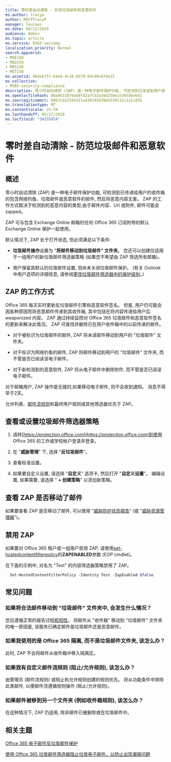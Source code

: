```yaml
---
title: 零时差自动清除 - 防范垃圾邮件和恶意软件
ms.author: tracyp
author: MSFTTracyP
manager: laurawi
ms.date: 04/11/2019
audience: Admin
ms.topic: article
ms.service: O365-seccomp
localization_priority: Normal
search.appverid:
- MOE150
- MED150
- MBS150
- MET150
ms.assetid: 96deb75f-64e8-4c10-b570-84c99c674e15
ms.collection:
- M365-security-compliance
description: 零小时自动清除 (ZAP) 是一种电子邮件保护功能, 可检测到已发送到用户收件箱的垃圾邮件或恶意软件的邮件, 然后将恶意内容无害。 ZAP 的工作方式取决于检测到的恶意内容的类型。
ms.openlocfilehash: 80a6631079a68fd2a7fa3ac6d256e1e36556e642
ms.sourcegitcommit: 9d67cb52544321a430343d39eb336112c1a11d35
ms.translationtype: MT
ms.contentlocale: zh-CN
ms.lasthandoff: 05/17/2019
ms.locfileid: "34155954"
---
```

# <a name="zero-hour-auto-purge---protection-against-spam-and-malware"></a>零时差自动清除 - 防范垃圾邮件和恶意软件

## <a name="overview"></a>概述

零小时自动清除 (ZAP) 是一种电子邮件保护功能, 可检测到已传递给用户的收件箱的包含网络钓鱼、垃圾邮件或恶意软件的邮件, 然后将恶意内容无害。 ZAP 的工作方式取决于检测到的恶意内容的类型;由于邮件内容、Url 或附件, 邮件可能会 zapped。
  
ZAP 可与包含 Exchange Online 邮箱的任何 Office 365 订阅附带的默认 Exchange Online 保护一起使用。

默认情况下, ZAP 处于打开状态, 但必须满足以下条件:
  
- **垃圾邮件操作**设置为 "**将邮件移动到垃圾邮件" 文件夹**。 您还可以创建仅适用于一组用户的新垃圾邮件筛选器策略 (如果您不希望由 ZAP 筛选所有邮箱)。

- 用户保留其默认的垃圾邮件设置, 但尚未关闭垃圾邮件保护。 (有关 Outlook 中用户选项的详细信息, 请参阅[更改垃圾邮件筛选器中的保护级别](https://support.office.com/article/change-the-level-of-protection-in-the-junk-email-filter-e89c12d8-9d61-4320-8c57-d982c8d52f6b)。) 
  
## <a name="how-zap-works"></a>ZAP 的工作方式

Office 365 每天实时更新反垃圾邮件引擎和恶意软件签名。 但是, 用户仍可能会因各种原因而将恶意邮件传递到其收件箱, 其中包括在将内容传递给用户后 weaponized 内容。 ZAP 通过持续监控对 Office 365 垃圾邮件和恶意软件签名的更新来解决此情况。 ZAP 可查找并删除已在用户收件箱中的以前传递的邮件。

- 对于被标识为垃圾邮件的邮件, ZAP 将未读邮件移动到用户的 "垃圾邮件" 文件夹。

- 对于标识为网络钓鱼的邮件, ZAP 将邮件移动到用户的 "垃圾邮件" 文件夹, 而不管是否已阅读该电子邮件。

- 对于新检测到的恶意软件, ZAP 将从电子邮件中删除附件, 而不管是否已阅读电子邮件。
  
对于邮箱用户, ZAP 操作是无缝的;如果移动电子邮件, 则不会收到通知。 消息不得早于2天。
  
允许列表、[邮件流规则](https://go.microsoft.com/fwlink/p/?LinkId=722755)和最终用户规则或其他筛选器优先于 ZAP。
  
## <a name="to-review-or-set-up-a-spam-filter-policy"></a>查看或设置垃圾邮件筛选器策略
  
1. 请转[https://protection.office.com](https://protection.office.com)到使用 Office 365 的工作或学校帐户登录并登录。

2. 在 "**威胁管理**" 下, 选择 "**反垃圾邮件**"。

3. 查看标准设置。

4. 如果要自定义设置, 请选择 "**自定义**" 选项卡, 然后打开 "**自定义设置**"。 编辑设置, 如果需要, 请选择 " **+ 创建策略**" 以添加新策略。

## <a name="to-see-if-zap-moved-your-message"></a>查看 ZAP 是否移动了邮件

如果要查看 ZAP 是否移动了邮件, 可以使用 "[威胁防护状态报告](view-email-security-reports.md#threat-protection-status-report)" (或 "[威胁资源管理器](use-explorer-in-security-and-compliance.md)")。

## <a name="to-disable-zap"></a>禁用 ZAP
  
如果要对 Office 365 租户或一组用户禁用 ZAP, 请使用[set-hostedcontentfilterpolicy](https://go.microsoft.com/fwlink/p/?LinkId=722758)的**ZAPENABLED**参数 (EOP cmdlet)。

在下面的示例中, 对名为 "Test" 的内容筛选器策略禁用了 ZAP。

```Powershell
  Set-HostedContentFilterPolicy -Identity Test -ZapEnabled $false
```

## <a name="faq"></a>常见问题

### <a name="what-happens-if-a-legitimate-message-is-moved-to-the-junk-mail-folder"></a>如果将合法邮件移动到 "垃圾邮件" 文件夹中, 会发生什么情况？
  
您应遵循正常的报告过程[假阳性](prevent-email-from-being-marked-as-spam.md)。 将邮件从 "收件箱" 移动到 "垃圾邮件" 文件夹的唯一原因是, 该服务已确定邮件是垃圾邮件还是恶意邮件。
  
### <a name="what-if-i-use-the-office-365-quarantine-instead-of-the-junk-mail-folder"></a>如果我使用的是 Office 365 隔离, 而不是垃圾邮件文件夹, 该怎么办？
  
此时, ZAP 不会将邮件从收件箱中移入隔离区。
  
### <a name="what-if-i-have-a-custom-mail-flow-rule-block-allow-rule"></a>如果我有自定义邮件流规则 (阻止/允许规则), 该怎么办？
  
由管理员 (邮件流规则) 或阻止和允许规则创建的规则优先。 将从功能条件中排除此类邮件, 以便邮件流遵循规则操作 (阻止/允许规则)。

### <a name="what-if-a-message-is-moved-to-another-folder-eg-inbox-rule"></a>如果邮件被移到另一个文件夹 (例如收件箱规则), 该怎么办？
在这种情况下, ZAP 仍适用, 除非邮件已被删除或在垃圾邮件中。

## <a name="related-topics"></a>相关主题

[Office 365 电子邮件反垃圾邮件保护](anti-spam-protection.md)
  
[使用 Office 365 垃圾邮件筛选器阻止垃圾电子邮件，以防止出现漏报问题](reduce-spam-email.md)
